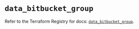 # `data_bitbucket_group`

Refer to the Terraform Registry for docs: [`data_bitbucket_group`](https://registry.terraform.io/providers/drfaust92/bitbucket/2.50.0/docs/data-sources/group).
